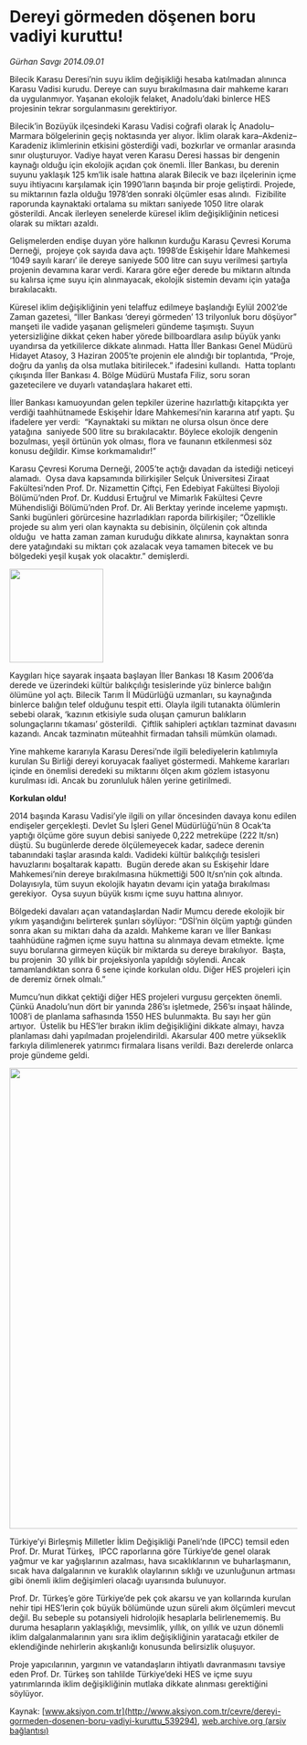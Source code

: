# Dereyi görmeden döşenen boru vadiyi kuruttu!

*Gürhan Savgı 2014.09.01*

<div class="pNewsDetailMainContent ctx_content" itemprop="articleBody">
 <p>
  Bilecik Karasu Deresi’nin suyu iklim değişikliği hesaba katılmadan alınınca Karasu Vadisi kurudu. Dereye can suyu bırakılmasına dair mahkeme kararı da uygulanmıyor. Yaşanan ekolojik felaket, Anadolu’daki binlerce HES projesinin tekrar sorgulanmasını gerektiriyor.
 </p>
 <p>
  Bilecik’in Bozüyük ilçesindeki Karasu Vadisi coğrafi olarak İç Anadolu–Marmara bölgelerinin geçiş noktasında yer alıyor. İklim olarak kara–Akdeniz–Karadeniz iklimlerinin etkisini gösterdiği vadi, bozkırlar ve ormanlar arasında sınır oluşturuyor. Vadiye hayat veren Karasu Deresi hassas bir dengenin kaynağı olduğu için ekolojik açıdan çok önemli. İller Bankası, bu derenin suyunu yaklaşık 125 km’lik isale hattına alarak Bilecik ve bazı ilçelerinin içme suyu ihtiyacını karşılamak için 1990’ların başında bir proje geliştirdi. Projede, su miktarının fazla olduğu 1978’den sonraki ölçümler esas alındı.  Fizibilite raporunda kaynaktaki ortalama su miktarı saniyede 1050 litre olarak gösterildi. Ancak ilerleyen senelerde küresel iklim değişikliğinin neticesi olarak su miktarı azaldı.
 </p>
 <p>
  Gelişmelerden endişe duyan yöre halkının kurduğu Karasu Çevresi Koruma Derneği,  projeye çok sayıda dava açtı. 1998’de Eskişehir İdare Mahkemesi  ‘1049 sayılı kararı’ ile dereye saniyede 500 litre can suyu verilmesi şartıyla projenin devamına karar verdi. Karara göre eğer derede bu miktarın altında su kalırsa içme suyu için alınmayacak, ekolojik sistemin devamı için yatağa bırakılacaktı.
 </p>
 <p>
  Küresel iklim değişikliğinin yeni telaffuz edilmeye başlandığı Eylül 2002’de Zaman gazetesi, “İller Bankası ‘dereyi görmeden’ 13 trilyonluk boru döşüyor” manşeti ile vadide yaşanan gelişmeleri gündeme taşımıştı. Suyun yetersizliğine dikkat çeken haber yörede billboardlara asılıp büyük yankı uyandırsa da yetkililerce dikkate alınmadı. Hatta İller Bankası Genel Müdürü Hidayet Atasoy, 3 Haziran 2005’te projenin ele alındığı bir toplantıda, “Proje, doğru da yanlış da olsa mutlaka bitirilecek.” ifadesini kullandı.  Hatta toplantı çıkışında İller Bankası 4. Bölge Müdürü Mustafa Filiz, soru soran gazetecilere ve duyarlı vatandaşlara hakaret etti.
 </p>
 <p>
  İller Bankası kamuoyundan gelen tepkiler üzerine hazırlattığı kitapçıkta yer verdiği taahhütnamede Eskişehir İdare Mahkemesi’nin kararına atıf yaptı. Şu ifadelere yer verdi:  “Kaynaktaki su miktarı ne olursa olsun önce dere yatağına  saniyede 500 litre su bırakılacaktır. Böylece ekolojik dengenin bozulması, yeşil örtünün yok olması, flora ve faunanın etkilenmesi söz konusu değildir. Kimse korkmamalıdır!”
 </p>
 <p>
  Karasu Çevresi Koruma Derneği, 2005’te açtığı davadan da istediği neticeyi alamadı.  Oysa dava kapsamında bilirkişiler Selçuk Üniversitesi Ziraat Fakültesi’nden Prof. Dr. Nizamettin Çiftçi, Fen Edebiyat Fakültesi Biyoloji Bölümü’nden Prof. Dr. Kuddusi Ertuğrul ve Mimarlık Fakültesi Çevre Mühendisliği Bölümü’nden Prof. Dr. Ali Berktay yerinde inceleme yapmıştı. Sanki bugünleri görürcesine hazırladıkları raporda bilirkişiler; “Özellikle projede su alım yeri olan kaynakta su debisinin, ölçülenin çok altında olduğu  ve hatta zaman zaman kuruduğu dikkate alınırsa, kaynaktan sonra dere yatağındaki su miktarı çok azalacak veya tamamen bitecek ve bu bölgedeki yeşil kuşak yok olacaktır.” demişlerdi.
 </p>
 <p>
  <img alt="" height="164" src="http://web.archive.org/web/20151218042857im_/http://medya.aksiyon.com.tr/aksiyon/2014/09/01/dereyi-gormeden2.jpg"/>
 </p>
 <p>
  Kaygıları hiçe sayarak inşaata başlayan İller Bankası 18 Kasım 2006’da derede ve üzerindeki kültür balıkçılığı tesislerinde yüz binlerce balığın ölümüne yol açtı. Bilecik Tarım İl Müdürlüğü uzmanları, su kaynağında binlerce balığın telef olduğunu tespit etti. Olayla ilgili tutanakta ölümlerin sebebi olarak, ‘kazının etkisiyle suda oluşan çamurun balıkların solungaçlarını tıkaması’ gösterildi.  Çiftlik sahipleri açtıkları tazminat davasını kazandı. Ancak tazminatın müteahhit firmadan tahsili mümkün olamadı.
 </p>
 <p>
  Yine mahkeme kararıyla Karasu Deresi’nde ilgili belediyelerin katılımıyla kurulan Su Birliği dereyi koruyacak faaliyet göstermedi. Mahkeme kararları içinde en önemlisi deredeki su miktarını ölçen akım gözlem istasyonu kurulması idi. Ancak bu zorunluluk hâlen yerine getirilmedi.
 </p>
 <p>
  <strong>
   Korkulan oldu!
  </strong>
 </p>
 <p>
  2014 başında Karasu Vadisi’yle ilgili on yıllar öncesinden davaya konu edilen endişeler gerçekleşti. Devlet Su İşleri Genel Müdürlüğü’nün 8 Ocak‘ta yaptığı ölçüme göre suyun debisi saniyede 0,222 metreküpe (222 lt/sn) düştü. Su bugünlerde derede ölçülemeyecek kadar, sadece derenin tabanındaki taşlar arasında kaldı. Vadideki kültür balıkçılığı tesisleri havuzlarını boşaltarak kapattı.  Bugün derede akan su Eskişehir İdare Mahkemesi’nin dereye bırakılmasına hükmettiği 500 lt/sn’nin çok altında. Dolayısıyla, tüm suyun ekolojik hayatın devamı için yatağa bırakılması gerekiyor.  Oysa suyun büyük kısmı içme suyu hattına alınıyor.
 </p>
 <p>
  Bölgedeki davaları açan vatandaşlardan Nadir Mumcu derede ekolojik bir yıkım yaşandığını belirterek şunları söylüyor: “DSİ’nin ölçüm yaptığı günden sonra akan su miktarı daha da azaldı. Mahkeme kararı ve İller Bankası taahhüdüne rağmen içme suyu hattına su alınmaya devam etmekte. İçme suyu borularına girmeyen küçük bir miktarda su dereye bırakılıyor.  Başta, bu projenin  30 yıllık bir projeksiyonla yapıldığı söylendi. Ancak tamamlandıktan sonra 6 sene içinde korkulan oldu. Diğer HES projeleri için de deremiz örnek olmalı.”
 </p>
 <p>
  Mumcu’nun dikkat çektiği diğer HES projeleri vurgusu gerçekten önemli. Çünkü Anadolu’nun dört bir yanında 286’sı işletmede, 256’sı inşaat hâlinde, 1008’i de planlama safhasında 1550 HES bulunmakta. Bu sayı her gün artıyor.  Üstelik bu HES’ler bırakın iklim değişikliğini dikkate almayı, havza planlaması dahi yapılmadan projelendirildi. Akarsular 400 metre yükseklik farkıyla dilimlenerek yatırımcı firmalara lisans verildi. Bazı derelerde onlarca proje gündeme geldi.
 </p>
 <p>
  <img alt="" height="807" src="http://web.archive.org/web/20151218042857im_/http://medya.aksiyon.com.tr/aksiyon/2014/09/01/dereyi-gormeden3.jpg"/>
 </p>
 <p>
  Türkiye’yi Birleşmiş Milletler İklim Değişikliği Paneli’nde (IPCC) temsil eden Prof. Dr. Murat Türkeş,  IPCC raporlarına göre Türkiye’de genel olarak yağmur ve kar yağışlarının azalması, hava sıcaklıklarının ve buharlaşmanın, sıcak hava dalgalarının ve kuraklık olaylarının sıklığı ve uzunluğunun artması gibi önemli iklim değişimleri olacağı uyarısında bulunuyor.
 </p>
 <p>
  Prof. Dr. Türkeş’e göre Türkiye’de pek çok akarsu ve yan kollarında kurulan nehir tipi HES’lerin çok büyük bölümünde uzun süreli akım ölçümleri mevcut değil. Bu sebeple su potansiyeli hidrolojik hesaplarla belirlenememiş. Bu duruma hesapların yaklaşıklığı, mevsimlik, yıllık, on yıllık ve uzun dönemli iklim dalgalanmalarının yanı sıra iklim değişikliğinin yaratacağı etkiler de eklendiğinde nehirlerin akışkanlığı konusunda belirsizlik oluşuyor.
 </p>
 <p>
  Proje yapıcılarının, yargının ve vatandaşların ihtiyatlı davranmasını tavsiye eden Prof. Dr. Türkeş son tahlilde Türkiye’deki HES ve içme suyu yatırımlarında iklim değişikliğinin mutlaka dikkate alınması gerektiğini söylüyor.
 </p>
</div>


Kaynak: [www.aksiyon.com.tr](http://www.aksiyon.com.tr/cevre/dereyi-gormeden-dosenen-boru-vadiyi-kuruttu_539294), [web.archive.org (arşiv bağlantısı)](http://web.archive.org/web/20151218042857/http://www.aksiyon.com.tr/cevre/dereyi-gormeden-dosenen-boru-vadiyi-kuruttu_539294)
